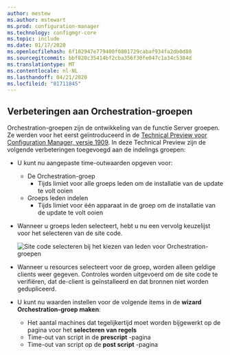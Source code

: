 ```yaml
---
author: mestew
ms.author: mstewart
ms.prod: configuration-manager
ms.technology: configmgr-core
ms.topic: include
ms.date: 01/17/2020
ms.openlocfilehash: 6f102947e779400f0801729cabaf934fa2db0d80
ms.sourcegitcommit: bbf820c35414bf2cba356f30fe047c1a34c5384d
ms.translationtype: MT
ms.contentlocale: nl-NL
ms.lasthandoff: 04/21/2020
ms.locfileid: "81711845"
---
```

## <a name="improvements-to-orchestration-groups"></a><a name="bkmk_orch"></a>Verbeteringen aan Orchestration-groepen
<!--3098816-->

Orchestration-groepen zijn de ontwikkeling van de functie Server groepen. Ze werden voor het eerst geïntroduceerd in de [Technical Preview voor Configuration Manager, versie 1909](../../../2019/technical-preview-1909.md). In deze Technical Preview zijn de volgende verbeteringen toegevoegd aan de indelings groepen:

- U kunt nu aangepaste time-outwaarden opgeven voor:
  - De Orchestration-groep
    - Tijds limiet voor alle groeps leden om de installatie van de update te volt ooien
   - Groeps leden indelen
     - Tijds limiet voor één apparaat in de groep om de installatie van de update te volt ooien

- Wanneer u groeps leden selecteert, hebt u nu een vervolg keuzelijst voor het selecteren van de site code.

   ![Site code selecteren bij het kiezen van leden voor Orchestration-groepen](../../media/3098816-orchestration-groups-site-code.png)

- Wanneer u resources selecteert voor de groep, worden alleen geldige clients weer gegeven. Controles worden uitgevoerd om de site code te verifiëren, dat de-client is geïnstalleerd en dat bronnen niet worden gedupliceerd.

- U kunt nu waarden instellen voor de volgende items in de **wizard Orchestration-groep maken**:
    - Het aantal machines dat tegelijkertijd moet worden bijgewerkt op de pagina voor het **selecteren van regels**
    - Time-out van script in de **prescript** -pagina
    - Time-out van script op de **post script** -pagina




